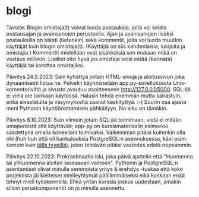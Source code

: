 # blogi
Tavoite: Blogin omistaja(t) voivat luoda postauksia, joita voi selata postausajan ja avainsanojen perusteella. Ajan ja avainsanojen lisäksi postauksilla on teksti (tietenkin) sekä kommentit, joita voi luoda muutkin käyttäjät kuin blogin omistaja(t). (Käyttäjiä on siis kahdenlaisia, lukijoita ja omistajia.) Kommentit mielellään ovat sisäkkäisiä sen mukaan mikä on vastaus millekin. Lisäksi olisi hyvä jos omistaja voisi estää (bannata) käyttäjiä tai korottaa omistajiksi.

Päivitys 24.9.2023: Sain kyhättyä joitain HTML-sivuja ja aloitussivun joka dynaamisesti listaa ne. Palvelin käynnistetään app.py-sovelluksesta Unix-komentoriviltä ja sivusto avautuu osoitteeseen http://127.0.0.1:5000. SQL:ää ei vielä ole lainkaan käytössä. Halusin tehdä enemmän mutta sairastuin, enkä aivastelulta ja väsymykseltä saanut keskityttyä. :-( Suurin osa ajasta meni Pythonin käyttöönottamisen pähkäilyyn. No alku on tämäkin.

Päivitys 8.10.2023: Sain viimein jotain SQL:ää toimimaan, vielä ei mitään omaperäistä sitä käyttävää; app-py on kurssimateriaalin esimerkki säädettynä omalla koneellani toimivaksi. Vaikeimman pitäisi kuitenkin olla ohi (huh huh että oli hankaluuksia PostgreSQL:n asennuksessa, kävi esim. samoin kuin [tällä tyypillä](https://stackoverflow.com/questions/27638358/role-names-are-case-sensitive-in-postgres)), joten tehtävän pitäisi vastedes edetä nopeammin.

Päivitys 22.10.2023: Prokrastinaatio iski, joka päivä ajattelin että "Huomenna tai ylihuomenna aloitan seuraavan vaiheen". Pythonin ja PostgreSQL:n asentamiset olivat minulle semmoista yritys & erehdys -tuskaa että koko projektista jäi kielteiset mielleyhtymät päällimmäiseksi eikä koskaan enää tehnyt mieli työskennellä. Ehkä yritän kurssia joskus uudestaan, ainakin silloin peruskomponentit on jo minulla asennettu.
